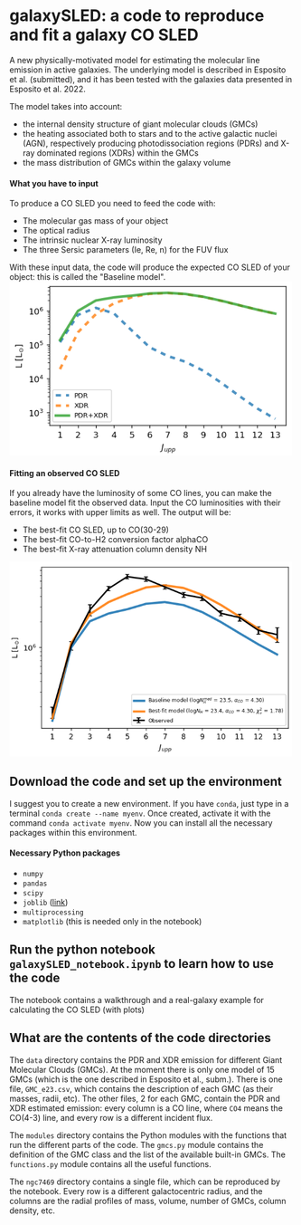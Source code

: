 # galaxySLED: a code to reproduce and fit a galaxy CO SLED
A new physically-motivated model for estimating the molecular line emission in active galaxies.
The underlying model is described in Esposito et al. (submitted), and it has been tested with the galaxies data presented in Esposito et al. 2022.

The model takes into account:
- the internal density structure of giant molecular clouds (GMCs)
- the heating associated both to stars and to the active galactic nuclei (AGN), respectively producing photodissociation regions (PDRs) and X-ray dominated regions (XDRs) within the GMCs
- the mass distribution of GMCs within the galaxy volume

#### What you have to input
To produce a CO SLED you need to feed the code with:
- The molecular gas mass of your object
- The optical radius
- The intrinsic nuclear X-ray luminosity
- The three Sersic parameters (Ie, Re, n) for the FUV flux

With these input data, the code will produce the expected CO SLED of your object: this is called the "Baseline model".
<img src="./ngc7469/ngc7469_baseline.png" alt="Baseline CO SLED of NGC 7469" width="500"/>

#### Fitting an observed CO SLED
If you already have the luminosity of some CO lines, you can make the baseline model fit the observed data.
Input the CO luminosities with their errors, it works with upper limits as well.
The output will be:
- The best-fit CO SLED, up to CO(30-29)
- The best-fit CO-to-H2 conversion factor alphaCO
- The best-fit X-ray attenuation column density NH
<img src="./ngc7469/ngc7469_bestfit.png" alt="Best-fit CO SLED of NGC 7469" width="500"/>

## Download the code and set up the environment
I suggest you to create a new environment.
If you have `conda`, just type in a terminal `conda create --name myenv`.
Once created, activate it with the command `conda activate myenv`.
Now you can install all the necessary packages within this environment.

#### Necessary Python packages
- `numpy`
- `pandas`
- `scipy`
- `joblib` ([link](https://joblib.readthedocs.io/en/latest/installing.html))
- `multiprocessing`
- `matplotlib` (this is needed only in the notebook)

## Run the python notebook `galaxySLED_notebook.ipynb` to learn how to use the code
The notebook contains a walkthrough and a real-galaxy example for calculating the CO SLED (with plots)

## What are the contents of the code directories
The `data` directory contains the PDR and XDR emission for different Giant Molecular Clouds (GMCs). At the moment there is only one model of 15 GMCs (which is the one described in Esposito et al., subm.). There is one file, `GMC_e23.csv`, which contains the description of each GMC (as their masses, radii, etc). The other files, 2 for each GMC, contain the PDR and XDR estimated emission: every column is a CO line, where `CO4` means the CO(4-3) line, and every row is a different incident flux.

The `modules` directory contains the Python modules with the functions that run the different parts of the code. The `gmcs.py` module contains the definition of the GMC class and the list of the available built-in GMCs. The `functions.py` module contains all the useful functions.

The `ngc7469` directory contains a single file, which can be reproduced by the notebook. Every row is a different galactocentric radius, and the columns are the radial profiles of mass, volume, number of GMCs, column density, etc.
